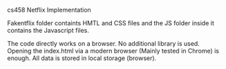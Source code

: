 cs458 Netflix Implementation

Fakentflix folder containts HMTL and CSS files and the JS folder inside it contains
the Javascript files. 

The code directly works on a browser. No additional library is used.
Opening the index.html via a modern browser (Mainly tested in Chrome) is enough.
All data is stored in local storage (browser).